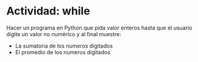 # Actividad: while

Hacer un programa en Python que pida valor enteros hasta que el usuario digite un valor no numérico y al final muestre:

- La sumatoria de los numeros digitados
- El promedio de los numeros digitados
